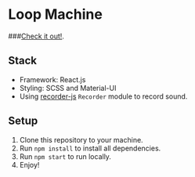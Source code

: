 # Loop Machine

###[Check it out!](https://github.com/facebook/create-react-app).

## Stack

- Framework: React.js
- Styling: SCSS and Material-UI
- Using [recorder-js](https://github.com/mattdiamond/Recorderjs) `Recorder` module to record sound.

## Setup

1. Clone this repository to your machine.
2. Run `npm install` to install all dependencies.
3. Run `npm start` to run locally.
4. Enjoy!

